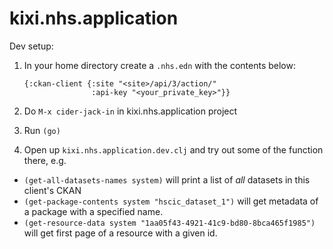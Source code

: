 kixi.nhs.application
====================

Dev setup:

1. In your home directory create a `.nhs.edn` with the contents below:
   ```edn
   {:ckan-client {:site "<site>/api/3/action/"
                  :api-key "<your_private_key>"}}
    ```

2. Do `M-x cider-jack-in` in kixi.nhs.application project
3. Run `(go)`
4. Open up `kixi.nhs.application.dev.clj` and try out some of the function there, e.g.
  - `(get-all-datasets-names system)` will print a list of *all* datasets in this client's CKAN
  - `(get-package-contents system "hscic_dataset_1")` will get metadata of a package with a specified name.
  - `(get-resource-data system "1aa05f43-4921-41c9-bd80-8bca465f1985")` will get first page of a resource with a given id.
